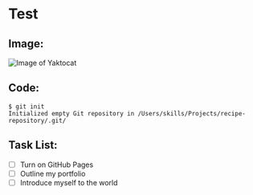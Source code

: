 # Test

## Image:
![Image of Yaktocat](https://octodex.github.com/images/yaktocat.png)

## Code:

```
$ git init
Initialized empty Git repository in /Users/skills/Projects/recipe-repository/.git/
```

## Task List:

- [ ] Turn on GitHub Pages
- [ ] Outline my portfolio
- [ ] Introduce myself to the world
